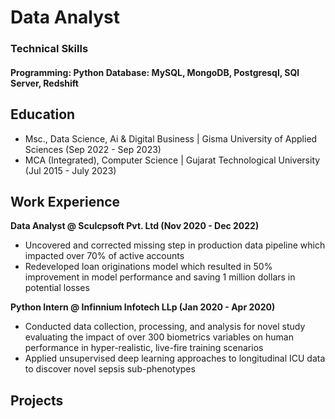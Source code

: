 # Data Analyst

### Technical Skills
#### Programming: Python   Database: MySQL, MongoDB, Postgresql, SQl Server, Redshift 
  
## Education
- Msc., Data Science, Ai & Digital Business | Gisma University of Applied Sciences (Sep 2022 - Sep 2023)								       		
- MCA (Integrated), Computer Science | Gujarat Technological University (Jul 2015 - July 2023)	 			        		

## Work Experience
**Data Analyst @ Sculcpsoft Pvt. Ltd (Nov 2020 - Dec 2022)**
- Uncovered and corrected missing step in production data pipeline which impacted over 70% of active accounts
- Redeveloped loan originations model which resulted in 50% improvement in model performance and saving 1 million dollars in potential losses

**Python Intern @ Infinnium Infotech LLp (Jan 2020 - Apr 2020)**
- Conducted data collection, processing, and analysis for novel study evaluating the impact of over 300 biometrics variables on human performance in hyper-realistic, live-fire training scenarios
- Applied unsupervised deep learning approaches to longitudinal ICU data to discover novel sepsis sub-phenotypes

## Projects
